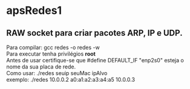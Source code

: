 # apsRedes1
## RAW socket para criar pacotes ARP, IP e UDP.


Para compilar: gcc redes -o redes -w  
Para executar tenha privilégios __root__  
Antes de usar certifique-se que #define DEFAULT_IF	"enp2s0" esteja o nome da sua placa de rede.  
Como usar: ./redes seuip seuMac ipAlvo  
exemplo: ./redes 10.0.0.2 a0:a1:a2:a3:a4:a5 10.0.0.3  
